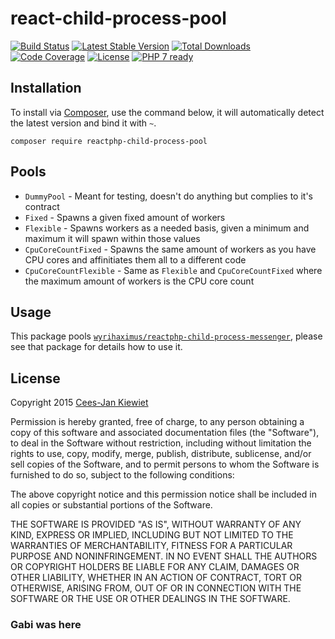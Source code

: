 # react-child-process-pool

[![Build Status](https://travis-ci.org/WyriHaximus/reactphp-child-process-pool.png)](https://travis-ci.org/WyriHaximus/reactphp-child-process-pool)
[![Latest Stable Version](https://poser.pugx.org/WyriHaximus/react-child-process-pool/v/stable.png)](https://packagist.org/packages/WyriHaximus/react-child-process-pool)
[![Total Downloads](https://poser.pugx.org/wyrihaximus/react-child-process-pool/downloads.png)](https://packagist.org/packages/wyrihaximus/react-child-process-pool)
[![Code Coverage](https://scrutinizer-ci.com/g/WyriHaximus/react-child-process-pool/badges/coverage.png?b=master)](https://scrutinizer-ci.com/g/WyriHaximus/react-child-process-pool/?branch=master)
[![License](https://poser.pugx.org/wyrihaximus/react-child-process-pool/license.png)](https://packagist.org/packages/wyrihaximus/react-child-process-pool)
[![PHP 7 ready](http://php7ready.timesplinter.ch/WyriHaximus/reactphp-child-process-pool/badge.svg)](https://travis-ci.org/WyriHaximus/reactphp-child-process-pool)

## Installation ##

To install via [Composer](http://getcomposer.org/), use the command below, it will automatically detect the latest version and bind it with `~`.

```
composer require reactphp-child-process-pool
```

## Pools ##

* `DummyPool` - Meant for testing, doesn't do anything but complies to it's contract
* `Fixed` - Spawns a given fixed amount of workers
* `Flexible` - Spawns workers as a needed basis, given a minimum and maximum it will spawn within those values
* `CpuCoreCountFixed` - Spawns the same amount of workers as you have CPU cores and affinitiates them all to a different code
* `CpuCoreCountFlexible` - Same as `Flexible` and `CpuCoreCountFixed` where the maximum amount of workers is the CPU core count

## Usage ##

This package pools [`wyrihaximus/reactphp-child-process-messenger`](https://github.com/WyriHaximus/reactphp-child-process-messenger), please see that package for details how to use it.

## License ##

Copyright 2015 [Cees-Jan Kiewiet](http://wyrihaximus.net/)

Permission is hereby granted, free of charge, to any person
obtaining a copy of this software and associated documentation
files (the "Software"), to deal in the Software without
restriction, including without limitation the rights to use,
copy, modify, merge, publish, distribute, sublicense, and/or sell
copies of the Software, and to permit persons to whom the
Software is furnished to do so, subject to the following
conditions:

The above copyright notice and this permission notice shall be
included in all copies or substantial portions of the Software.

THE SOFTWARE IS PROVIDED "AS IS", WITHOUT WARRANTY OF ANY KIND,
EXPRESS OR IMPLIED, INCLUDING BUT NOT LIMITED TO THE WARRANTIES
OF MERCHANTABILITY, FITNESS FOR A PARTICULAR PURPOSE AND
NONINFRINGEMENT. IN NO EVENT SHALL THE AUTHORS OR COPYRIGHT
HOLDERS BE LIABLE FOR ANY CLAIM, DAMAGES OR OTHER LIABILITY,
WHETHER IN AN ACTION OF CONTRACT, TORT OR OTHERWISE, ARISING
FROM, OUT OF OR IN CONNECTION WITH THE SOFTWARE OR THE USE OR
OTHER DEALINGS IN THE SOFTWARE.


### Gabi was here